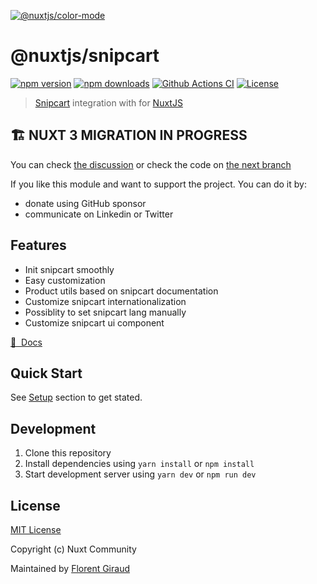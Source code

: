 [![@nuxtjs/color-mode](https://snipcart.nuxtjs.org/preview.png)](https://snipcart.nuxtjs.org)

# @nuxtjs/snipcart

[![npm version][npm-version-src]][npm-version-href]
[![npm downloads][npm-downloads-src]][npm-downloads-href]
[![Github Actions CI][github-actions-ci-src]][github-actions-ci-href]
[![License][license-src]][license-href]

> [Snipcart](https://docs.snipcart.com/v3/setup/installation) integration with for [NuxtJS](https://nuxtjs.org)

## :building_construction: NUXT 3 MIGRATION IN PROGRESS

You can check [the discussion](https://github.com/nuxt-community/snipcart-module/issues/37) or check the code on [the next branch](https://github.com/nuxt-community/snipcart-module/tree/next)

If you like this module and want to support the project. You can do it by:
- donate using GitHub sponsor
- communicate on Linkedin or Twitter

## Features

- Init snipcart smoothly
- Easy customization
- Product utils based on snipcart documentation
- Customize snipcart internationalization
- Possiblity to set snipcart lang manually
- Customize snipcart ui component

[📖 &nbsp;Docs](https://snipcart.nuxtjs.org)

## Quick Start

See [Setup](https://snipcart.nuxtjs.org/setup) section to get stated.

## Development 

1. Clone this repository
2. Install dependencies using `yarn install` or `npm install`
3. Start development server using `yarn dev` or `npm run dev`
  
## License

[MIT License](./LICENSE)

Copyright (c) Nuxt Community

Maintained by [Florent Giraud](https://github.com/flozero)

<!-- Badges -->
[npm-version-src]: https://img.shields.io/npm/v/@nuxtjs/snipcart/latest.svg
[npm-version-href]: https://npmjs.com/package/@nuxtjs/snipcart

[npm-downloads-src]: https://img.shields.io/npm/dt/@nuxtjs/snipcart.svg
[npm-downloads-href]: https://npmjs.com/package/@nuxtjs/snipcart

[github-actions-ci-src]: https://github.com/nuxt-community/snipcart-module/workflows/ci/badge.svg
[github-actions-ci-href]: https://github.com/nuxt-community/snipcart-module/actions?query=workflow%3Aci

[codecov-src]: https://img.shields.io/codecov/c/github/nuxt-community/snipcart-module.svg
[codecov-href]: https://codecov.io/gh/nuxt-community/snipcart-module

[license-src]: https://img.shields.io/npm/l/@nuxtjs/snipcart.svg
[license-href]: https://npmjs.com/package/@nuxtjs/snipcart
